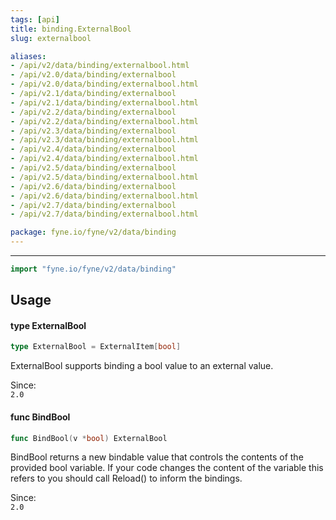 ```yaml
---
tags: [api]
title: binding.ExternalBool
slug: externalbool

aliases:
- /api/v2/data/binding/externalbool.html
- /api/v2.0/data/binding/externalbool
- /api/v2.0/data/binding/externalbool.html
- /api/v2.1/data/binding/externalbool
- /api/v2.1/data/binding/externalbool.html
- /api/v2.2/data/binding/externalbool
- /api/v2.2/data/binding/externalbool.html
- /api/v2.3/data/binding/externalbool
- /api/v2.3/data/binding/externalbool.html
- /api/v2.4/data/binding/externalbool
- /api/v2.4/data/binding/externalbool.html
- /api/v2.5/data/binding/externalbool
- /api/v2.5/data/binding/externalbool.html
- /api/v2.6/data/binding/externalbool
- /api/v2.6/data/binding/externalbool.html
- /api/v2.7/data/binding/externalbool
- /api/v2.7/data/binding/externalbool.html

package: fyne.io/fyne/v2/data/binding
---
```



---
```go
import "fyne.io/fyne/v2/data/binding"
```

## Usage

#### type ExternalBool

```go
type ExternalBool = ExternalItem[bool]
```

ExternalBool supports binding a bool value to an external value.


<div class="since">Since: <code>
2.0</code></div>

#### func  BindBool

```go
func BindBool(v *bool) ExternalBool
```
BindBool returns a new bindable value that controls the contents of the provided bool variable. If your code changes the content of the variable this refers to you should call Reload() to inform the bindings.


<div class="since">Since: <code>
2.0</code></div>
